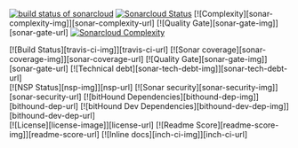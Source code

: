 [![build status of sonarcloud](https://travis-ci.org/aperry567/Triangle567.svg?branch=sonarcloud)](https://travis-ci.org/aperry567/Triangle567)
[![Sonarcloud Status](https://sonarcloud.io/api/project_badges/measure?project=com.lapots.breed.judge:judge-rule-engine&metric=alert_status)](https://sonarcloud.io/dashboard?id=com.lapots.breed.judge:judge-rule-engine)
[![Complexity][sonar-complexity-img]][sonar-complexity-url]
[![Quality Gate][sonar-gate-img]][sonar-gate-url]
[![Sonarcloud Complexity](https://sonarcloud.io/api/project_badges/measure?project=com.lapots.breed.judge:judge-rule-engine&metric=alert_status)](https://sonarcloud.io/dashboard?id=com.lapots.breed.judge:judge-rule-engine)



[![Build Status][travis-ci-img]][travis-ci-url] [![Sonar coverage][sonar-coverage-img]][sonar-coverage-url] [![Quality Gate][sonar-gate-img]][sonar-gate-url]  [![Technical debt][sonar-tech-debt-img]][sonar-tech-debt-url]<br>
[![NSP Status][nsp-img]][nsp-url] [![Sonar security][sonar-security-img]][sonar-security-url] [![bitHound Dependencies][bithound-dep-img]][bithound-dep-url] [![bitHound Dev Dependencies][bithound-dev-dep-img]][bithound-dev-dep-url]<br>[![License][license-image]][license-url] [![Readme Score][readme-score-img]][readme-score-url] [![Inline docs][inch-ci-img]][inch-ci-url]
